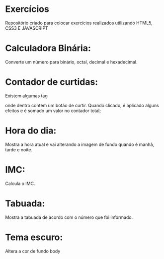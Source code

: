 # Exercícios
Repositório criado para colocar exercícios realizados utilizando HTML5, CSS3 E JAVASCRIPT

# Calculadora Binária:
  Converte um número para binário, octal, decimal e hexadecimal.

# Contador de curtidas:
  Existem algumas tag <div> onde dentro contém um botão de curtir. Quando clicado, é aplicado alguns efeitos e é somado um valor no contador total;

# Hora do dia:
  Mostra a hora atual e vai alterando a imagem de fundo quando é manhã, tarde e noite.

# IMC:
  Calcula o IMC.

# Tabuada:
  Mostra a tabuada de acordo com o número que foi informado.  

# Tema escuro:  
  Altera a cor de fundo body
